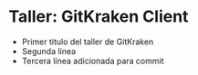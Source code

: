 # Taller: GitKraken Client

- Primer titulo del taller de GitKraken
- Segunda línea
- Tercera línea adicionada para commit
